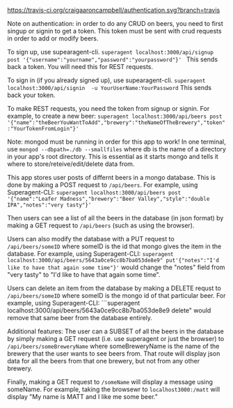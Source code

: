 https://travis-ci.org/craigaaroncampbell/authentication.svg?branch=travis

Note on authentication:  in order to do any CRUD on beers, you need to first singup or signin to get a token. This token must be sent with crud requests in order to add or modify beers.

To sign up, use supearagent-cli.
```superagent localhost:3000/api/signup post '{"username":"yourname","password":"yourpassword"}' ```
This sends back a token. You will need this for REST requests.

To sign in (if you already signed up), use supearagent-cli.
```superagent localhost:3000/api/signin  -u YourUserName:YourPassword```
This sends back your token.


 To make REST requests, you need the token from signup or signin. For example, to create a new beer:
``` superagent localhost:3000/api/beers post '{"name":"theBeerYouWantToAdd","brewery":"theNameOfTheBrewery","token":"YourTokenFromLogin"}' ```

Note: mongod must be running in order for this app to work! In one terminal, use ```mongod --dbpath=./db --smallfiles```  where db is the name of a directory in your app's root directory.  This is essential as it starts mongo and tells it where to store/reteive/edit/delete data from.

This app stores user posts of differnt beers in a mongo database. This is done by making a POST request to ```/api/beers```. For example, using Superagent-CLI: ```superagent localhost:3000/api/beers post '{"name":"Leafer Madness","brewery":"Beer Valley","style":"double IPA","notes":"very tasty"}'```

Then users can see a list of all the beers in the database (in json format) by making a GET request to ```/api/beers```  (such as using the browser).

Users can also modify the database with a PUT request to ```/api/beers/someID``` where someID is the id that mongo gives the item in the database. For example, using Superagent-CLI: ```superagent localhost:3000/api/beers/5643a0ce9cc8b7ba053de8e9" put'{"notes":"I'd like to have that again some time"}'```  would change the "notes" field from "very tasty" to "I'd like to have that again some time".

Users can delete an item from the database by making a DELETE requst to ```/api/beers/someID``` where someID is the mongo id of that particular beer. For example, using Superagent-CLI: ```superagent localhost:3000/api/beers/5643a0ce9cc8b7ba053de8e9 delete"  would remove that same beer from the database entirely.

Additional features: The user can a SUBSET of all the beers in the database by simply making a GET request (i.e. use superagent or just the browser) to ```/api/beers/someBreweryName``` where someBreweryName is  the name of the brewery that the user wants to see beers from.  That route will display json data for all the beers from that one brewery, but not from any other brewery.

Finally, making a GET request to ```/someName``` will display a message using someName.  For example, taking the browsewr to ```localhost3000:/matt``` will display "My name is MATT and I like me some beer."
